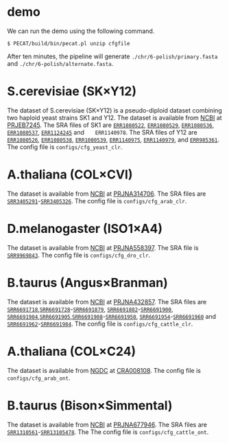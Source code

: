 # demo
We can run the demo using the following command.
```Shell
$ PECAT/build/bin/pecat.pl unzip cfgfile
```
After ten minutes, the pipeline will generate `./chr/6-polish/primary.fasta` and `./chr/6-polish/alternate.fasta`.

# S.cerevisiae (SK×Y12) 
The dataset of S.cerevisiae (SK×Y12) is a pseudo-diploid dataset combining two haploid yeast strains SK1 and Y12.
The dataset is available from [NCBI](https://www.ncbi.nlm.nih.gov/) at [PRJEB7245](https://www.ncbi.nlm.nih.gov/bioproject/PRJEB7245). The SRA files of SK1 are [`ERR1080522`](https://www.ncbi.nlm.nih.gov/sra/ERR1080522), [`ERR1080529`](https://www.ncbi.nlm.nih.gov/sra/ERR1080529), [`ERR1080536`](https://www.ncbi.nlm.nih.gov/sra/ERR1080536), [`ERR1080537`](https://www.ncbi.nlm.nih.gov/sra/ERR1080537), [`ERR1124245`](https://www.ncbi.nlm.nih.gov/sra/ERR1124245) and `	ERR1140978`. The SRA files of Y12 are [`ERR1080526`](https://www.ncbi.nlm.nih.gov/sra/ERR1080526), [`ERR1080538`](https://www.ncbi.nlm.nih.gov/sra/ERR1080538), [`ERR1080539`](https://www.ncbi.nlm.nih.gov/sra/ERR1080539), [`ERR1140975`](https://www.ncbi.nlm.nih.gov/sra/ERR1140975), [`ERR1140979`](https://www.ncbi.nlm.nih.gov/sra/ERR1140979), and [`ERR985361`](https://www.ncbi.nlm.nih.gov/sra/ERR985361). The config file is `configs/cfg_yeast_clr`.

# A.thaliana (COL×CVI)
The dataset is available from [NCBI](https://www.ncbi.nlm.nih.gov/) at [PRJNA314706](https://www.ncbi.nlm.nih.gov/bioproject/PRJNA314706). The SRA files are [`SRR3405291`](https://www.ncbi.nlm.nih.gov/sra/SRR3405291)-[`SRR3405326`](https://www.ncbi.nlm.nih.gov/sra/SRR3405326). The config file is `configs/cfg_arab_clr`.

# D.melanogaster (ISO1×A4)
The dataset is available from [NCBI](https://www.ncbi.nlm.nih.gov/) at [PRJNA558397](https://www.ncbi.nlm.nih.gov/bioproject/PRJNA558397). The SRA file is [`SRR9969843`](https://www.ncbi.nlm.nih.gov/sra/SRR9969843). The config file is `configs/cfg_dro_clr`.

# B.taurus (Angus×Branman)
The dataset is available from [NCBI](https://www.ncbi.nlm.nih.gov/) at [PRJNA432857](https://www.ncbi.nlm.nih.gov/bioproject/PRJNA432857). The SRA files are [`SRR6691718`](https://www.ncbi.nlm.nih.gov/sra/SRR6691718),[`SRR6691728`](https://www.ncbi.nlm.nih.gov/sra/SRR6691728)-[`SRR6691879`](https://www.ncbi.nlm.nih.gov/sra/SRR6691879), [`SRR6691882`](https://www.ncbi.nlm.nih.gov/sra/SRR6691882)-[`SRR6691900`](https://www.ncbi.nlm.nih.gov/sra/SRR6691900), [`SRR6691904`](https://www.ncbi.nlm.nih.gov/sra/SRR6691904),[`SRR6691905`](https://www.ncbi.nlm.nih.gov/sra/SRR6691905),[`SRR6691908`](https://www.ncbi.nlm.nih.gov/sra/SRR6691908)-[`SRR6691950`](https://www.ncbi.nlm.nih.gov/sra/SRR6691950), [`SRR6691954`](https://www.ncbi.nlm.nih.gov/sra/SRR6691954)-[`SRR6691960`](https://www.ncbi.nlm.nih.gov/sra/SRR6691960) and [`SRR6691962`](https://www.ncbi.nlm.nih.gov/sra/SRR6691962)-[`SRR6691984`](https://www.ncbi.nlm.nih.gov/sra/SRR6691984). The config file is `configs/cfg_cattle_clr`.

# A.thaliana (COL×C24) 
The dataset is available from [NGDC](https://ngdc.cncb.ac.cn/) at [CRA008108](https://download.cncb.ac.cn/gsa2/CRA008108/CRR567293/CRR567293.fastq.gz). The config file is `configs/cfg_arab_ont`.

# B.taurus (Bison×Simmental) 
The dataset is available from [NCBI](https://www.ncbi.nlm.nih.gov/) at [PRJNA677946](https://www.ncbi.nlm.nih.gov/bioproject/PRJNA677946). The SRA files are [`SRR1310561`](https://www.ncbi.nlm.nih.gov/sra/SRR1310561)-[`SRR13105478`](https://www.ncbi.nlm.nih.gov/sra/SRR13105478). The The config file is `configs/cfg_cattle_ont`.
